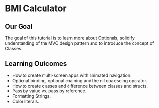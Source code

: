 #  BMI Calculator

## Our Goal

The goal of this tutorial is to learn more about Optionals, solidify understanding of the MVC design pattern and to introduce the concept of Classes. 

## Learning Outcomes

* How to create multi-screen apps with animated navigation.
* Optional binding, optional chaining and the nil coalescing operator.
* How to create classes and difference between classes and structs. 
* Pass by value vs. pass by reference. 
* Formatting Strings. 
* Color literals.

